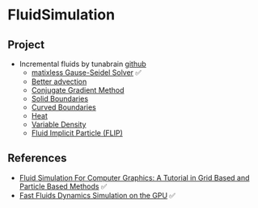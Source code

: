 # FluidSimulation

## Project

- Incremental fluids by tunabrain [github](https://github.com/tunabrain/incremental-fluids/blob/master/README.md)
  - [matixless Gause-Seidel Solver](https://github.com/tunabrain/incremental-fluids/blob/master/1-matrixless/Documentation.md) ✅
  - [Better advection](https://github.com/tunabrain/incremental-fluids/blob/master/2-better-advection/Documentation.md)
  - [Conjugate Gradient Method](https://github.com/tunabrain/incremental-fluids/blob/master/3-conjugate-gradients/Documentation.md)
  - [Solid Boundaries](https://github.com/tunabrain/incremental-fluids/blob/master/4-solid-boundaries/Documentation.md)
  - [Curved Boundaries](https://github.com/tunabrain/incremental-fluids/blob/master/5-curved-boundaries/Documentation.md)
  - [Heat](https://github.com/tunabrain/incremental-fluids/blob/master/6-heat/Documentation.md)
  - [Variable Density](https://github.com/tunabrain/incremental-fluids/blob/master/7-variable-density/Documentation.md)
  - [Fluid Implicit Particle (FLIP)](https://github.com/tunabrain/incremental-fluids/blob/master/8-flip/Documentation.md)

## References

- [Fluid Simulation For Computer Graphics: A Tutorial in Grid Based and Particle Based Methods](https://cg.informatik.uni-freiburg.de/intern/seminar/gridFluids_fluid-EulerParticle.pdf) ✅
- [Fast Fluids Dynamics Simulation on the GPU](https://developer.nvidia.com/gpugems/gpugems/part-vi-beyond-triangles/chapter-38-fast-fluid-dynamics-simulation-gpu) ✅
